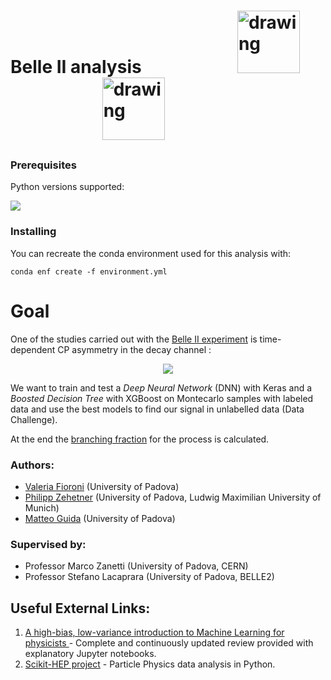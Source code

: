 # Belle II analysis &emsp;&emsp;&emsp;&emsp;&emsp; <img src="https://s3.amazonaws.com/keras.io/img/keras-logo-2018-large-1200.png" alt="drawing" width="100"/>  &emsp;&emsp;&emsp;&emsp;&emsp; <img src="https://upload.wikimedia.org/wikipedia/commons/6/69/XGBoost_logo.png" alt="drawing" width="100"/>

### Prerequisites
Python versions supported:

[![](https://img.shields.io/badge/python-3.7-blue.svg)](https://badge.fury.io/py/root_pandas)

### Installing

You can recreate the conda environment used for this analysis with:

```
conda enf create -f environment.yml
```
# Goal
One of the studies carried out with the [Belle II experiment](https://belle2.jp/#) is time-dependent CP asymmetry in the decay channel :

<p align="center">
<img src="http://latex.codecogs.com/gif.latex?\bar{B^0} / B^0 \rightarrow \eta' \left( \eta \left( \gamma \gamma \right) \pi^+ \pi^- \right) K^0_S \left( \pi^+ \pi^- \right)" border="0"/> 
</p> 

We want to train and test a _Deep Neural Network_ (DNN) with Keras and a _Boosted Decision Tree_ with XGBoost on Montecarlo samples with labeled data and use the best models to find our signal in unlabelled data (Data Challenge).

At the end the [branching fraction](https://en.wikipedia.org/wiki/Branching_fraction) for the process is calculated. 

### Authors:

- [Valeria Fioroni](https://github.com/valeriafioroni) (University of Padova)
- [Philipp Zehetner](https://github.com/PhilippZ94) (University of Padova, Ludwig Maximilian University of Munich)
- [Matteo Guida](https://github.com/matteoguida) (University of Padova)

### Supervised by:

- Professor Marco Zanetti (University of Padova, CERN)
- Professor Stefano Lacaprara (University of Padova, BELLE2)

## Useful External Links:
1. [A high-bias, low-variance introduction to Machine Learning for physicists
](https://arxiv.org/abs/1803.08823) - Complete and continuously updated review provided with explanatory Jupyter notebooks.
2. [Scikit-HEP project](http://scikit-hep.org/) - Particle Physics data analysis in Python.
